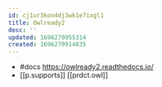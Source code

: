 ```yaml
---
id: cj1ur3kon4dj3wk1e7ixgl1
title: Owlready2
desc: ''
updated: 1696270955314
created: 1696270914835
---
```


- #docs https://owlready2.readthedocs.io/
- [[p.supports]] [[prdct.owl]]